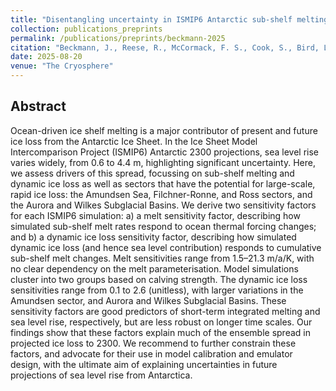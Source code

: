 ```yaml
---
title: "Disentangling uncertainty in ISMIP6 Antarctic sub-shelf melting and 2300 sea level rise projections"
collection: publications_preprints
permalink: /publications/preprints/beckmann-2025
citation: "Beckmann, J., Reese, R., McCormack, F. S., Cook, S., Bird, L., Gwyther, D., Richards, D., Scheiter, M., Wang, Y., Seroussi, H., Abe-Ouchi, A., Albrecht, T., Alvarez-Solas, J., Asay-Davis, X., Barre, J.-B., Berends, C. J., Bernales, J., Blasco, J., Caillet, J., Chandler, D. M., Coulon, V., Cullather, R., Dumas, C., Galton-Fenzi, B. K., <b>Garbe, J.</b>, Gillet-Chaulet, F., Gladstone, R., Goelzer, H., Golledge, N. R., Greve, R., Gudmundsson, G. H., Han, H. K., Hillebrand, T. R., Hoffman, M. J., Huybrechts, P., Jourdain, N. C., Klose, A. K., Langebroek, P. M., Leguy, G. R., Lipscomb, W. H., Lowry, D. P., Mathiot, P., Montoya, M., Morlighem, M., Nowicki, S., Pattyn, F., Payne, A. J., Pelle, T., Quiquet, A., Robinson, A., Saraste, L., Simon, E. G., Sun, S., Twarog, J. P., Trusel, L. D., Urruty, B., Van Breedam, J., van de Wal, R. S. W., Zhao, C., Zwinger, T.: <i>Disentangling uncertainty in ISMIP6 Antarctic sub-shelf melting and 2300 sea level rise projections</i>, The Cryosphere, submitted, 2025."
date: 2025-08-20
venue: "The Cryosphere"
---
```


## Abstract
Ocean-driven ice shelf melting is a major contributor of present and future ice loss from the Antarctic Ice Sheet. In the Ice Sheet Model Intercomparison Project (ISMIP6) Antarctic 2300 projections, sea level rise varies widely, from 0.6 to 4.4 m, highlighting significant uncertainty. Here, we assess drivers of this spread, focussing on sub-shelf melting and dynamic ice loss as well as sectors that have the potential for large-scale, rapid ice loss: the Amundsen Sea, Filchner-Ronne, and Ross sectors, and the Aurora and Wilkes Subglacial Basins. We derive two sensitivity factors for each ISMIP6 simulation: a) a melt sensitivity factor, describing how simulated sub-shelf melt rates respond to ocean thermal forcing changes; and b) a dynamic ice loss sensitivity factor, describing how simulated dynamic ice loss (and hence sea level contribution) responds to cumulative sub-shelf melt changes. Melt sensitivities range from 1.5–21.3 m/a/K, with no clear dependency on the melt parameterisation. Model simulations cluster into two groups based on calving strength. The dynamic ice loss sensitivities range from 0.1 to 2.6 (unitless), with larger variations in the Amundsen sector, and Aurora and Wilkes Subglacial Basins. These sensitivity factors are good predictors of short-term integrated melting and sea level rise, respectively, but are less robust on longer time scales. Our findings show that these factors explain much of the ensemble spread in projected ice loss to 2300. We recommend to further constrain these factors, and advocate for their use in model calibration and emulator design, with the ultimate aim of explaining uncertainties in future projections of sea level rise from Antarctica.